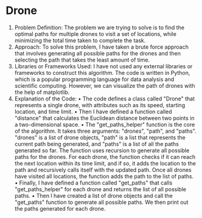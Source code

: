 # Drone
1. Problem Definition:
The problem we are trying to solve is to find the optimal paths for multiple drones to visit a set of locations,
while minimizing the total time taken to complete the task.
2. Approach:
To solve this problem, I have taken a brute force approach that involves generating all possible paths for the
drones and then selecting the path that takes the least amount of time.
3. Libraries or Frameworks Used:
I have not used any external libraries or frameworks to construct this algorithm. The code is written in
Python, which is a popular programming language for data analysis and scientific computing. However, we
can visualize the path of drones with the help of matplotlib.
4. Explanation of the Code:
• The code defines a class called "Drone" that represents a single drone, with attributes such as its speed,
starting location, and time limit.
• Then I have defined a function called "distance" that calculates the Euclidean distance between two points
in a two-dimensional space.
• The "get_paths_helper" function is the core of the algorithm. It takes three arguments: "drones", "path", and
"paths". "drones" is a list of drone objects, "path" is a list that represents the current path being generated, and
"paths" is a list of all the paths generated so far. The function uses recursion to generate all possible paths for
the drones. For each drone, the function checks if it can reach the next location within its time limit, and if so,
it adds the location to the path and recursively calls itself with the updated path. Once all drones have visited
all locations, the function adds the path to the list of paths.
• Finally, I have defined a function called "get_paths" that calls "get_paths_helper" for each drone and returns
the list of all possible paths.
• Then I have created a list of drone objects and call the "get_paths" function to generate all possible paths. 
We then print out the paths generated for each drone.
